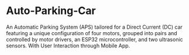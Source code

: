 # Auto-Parking-Car
An Automatic Parking System (APS) tailored for a Direct Current (DC) car featuring a unique configuration of four motors,  grouped into pairs and controlled by motor drivers, an ESP32 microcontroller, and two ultrasonic sensors. With User Interaction  through Mobile App.

